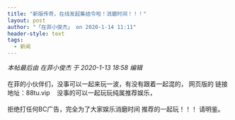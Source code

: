 ```yaml
---
title: "新版传奇，在线发起集结令啦！消磨时间！！！"
layout: post
author: "「在菲小俊杰」 on 2020-1-14 11:11"
header-style: text
tags:
  - 新闻
---
```


<head></head>
<body>
 <i class="pstatus"> 本帖最后由 在菲小俊杰 于 2020-1-13 18:58 编辑 </i>
 <br> 
 <br> 在菲的小伙伴们，没事可以一起来玩一波，有没有跟着一起混的， 网页版的 链接地址：88tu.vip&nbsp; &nbsp; 没事的可以一起玩玩纯属推荐娱乐，
 <br> 
 <br> 拒绝打任何BC广告，完全为了大家娱乐消磨时间 推荐的一起玩！！！ 请明鉴。
 <br>
</body>


